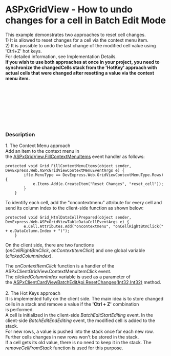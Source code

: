# ASPxGridView - How to undo changes for a cell in Batch Edit Mode


<p>This example demonstrates two approaches to reset cell changes.<br>1) It is allowed to reset changes for a cell via the context menu item.<br>2) It is possible to undo the last change of the modified cell value using 'Ctrl+Z' hot keys.<br>For detailed information, see Implementation Details.<br><strong>If you wish to use both approaches at once in your project, you need to synchronize the changedCells stack from the 'HotKey' approach with actual cells that were changed after resetting a value via the context menu item.</strong></p>
<br><br><br><br><br><br><br>


<h3>Description</h3>

<p>1. The Context Menu approach<br>Add an item to the context menu in the&nbsp;<a href="https://documentation.devexpress.com/#AspNet/DevExpressWebASPxGridView_FillContextMenuItemstopic">ASPxGridView.FillContextMenuItems</a>&nbsp;event handler as follows:</p>
<code lang="cs">protected void Grid_FillContextMenuItems(object sender, DevExpress.Web.ASPxGridViewContextMenuEventArgs e) {
        if(e.MenuType == DevExpress.Web.GridViewContextMenuType.Rows) {
            e.Items.Add(e.CreateItem("Reset Changes", "reset_cell"));
        }
    }
</code>
<p>To identify each cell, add the "oncontextmenu" attribute for every cell and send its&nbsp;column index to the client-side function as shown below: &nbsp;</p>
<code lang="cs">protected void Grid_HtmlDataCellPrepared(object sender, DevExpress.Web.ASPxGridViewTableDataCellEventArgs e) {
        e.Cell.Attributes.Add("oncontextmenu", "onCellRightBtnClick(" + e.DataColumn.Index + ")");
    }
</code>
<p>On the client side, there are two functions (<em>onCellRightBtnClick</em>,&nbsp;<em>onContextItemClick</em>) and one global variable (<em>clickedColumnIndex</em>).&nbsp;</p>
<p>The <em>onContextItemClick</em> function is a handler of the ASPxClientGridView.ContextMenuItemClick event.<br>The&nbsp;<em>clickedColumnIndex</em> variable is used as a parameter of the&nbsp;<a href="https://documentation.devexpress.com/#AspNet/DevExpressWebScriptsASPxClientCardViewBatchEditApi_ResetChangestopic(HeuboQ)">ASPxClientCardViewBatchEditApi.ResetChanges(Int32,Int32)</a>&nbsp;method.<br><br>2. The Hot Keys approach<br>It is implemented fully on the client side. The main idea is to store changed cells in&nbsp;a stack&nbsp;and remove a value&nbsp;if the <strong>'Ctrl + Z'</strong> combination is&nbsp;performed.&nbsp;<br>A cell is initialized in the client-side <em>BatchEditStartEditing</em> event. In the client-side&nbsp;<em>BatchEditEndEditing</em> event, the modified cell is added to the stack.&nbsp;<br>For&nbsp;new rows, a value&nbsp;is pushed into the stack once for each new row. Further cells changes in new rows won't be stored in the stack.<br>If&nbsp;a cell gets its old value,&nbsp;there is no need to keep it in the stack. The <em>removeCellFromStack</em> function&nbsp;is used for this purpose.</p>

<br/>


